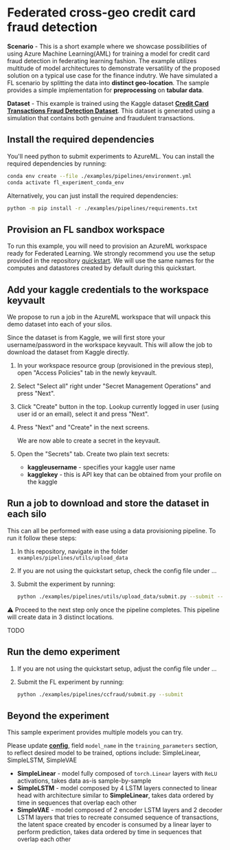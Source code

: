 # Federated cross-geo credit card fraud detection

**Scenario** - This is a short example where we showcase possibilities of using Azure Machine Learning(AML) for training a model for credit card fraud detection in federating learning fashion. The example utilizes multitude of model architectures to demonstrate versatility of the proposed solution on a typical use case for the finance indutry. We have simulated a FL scenario by splitting the data into **distinct geo-location**. The sample provides a simple implementation  for **preprocessing** on **tabular data**.

**Dataset** - This example is trained using the Kaggle dataset [**Credit Card Transactions Fraud Detection Dataset**](https://www.kaggle.com/datasets/kartik2112/fraud-detection?datasetId=817870&sortBy=voteCount&types=competitions). This dataset is generated using a simulation that contains both genuine and fraudulent transactions. 

## Install the required dependencies

You'll need python to submit experiments to AzureML. You can install the required dependencies by running:

```bash
conda env create --file ./examples/pipelines/environment.yml
conda activate fl_experiment_conda_env
```

Alternatively, you can just install the required dependencies:

```bash
python -m pip install -r ./examples/pipelines/requirements.txt
```

## Provision an FL sandbox workspace

To run this example, you will need to provision an AzureML workspace ready for Federated Learning. We strongly recommend you use the setup provided in the repository [quickstart](../quickstart.md). We will use the same names for the computes and datastores created by default during this quickstart.

## Add your kaggle credentials to the workspace keyvault

We propose to run a job in the AzureML workspace that will unpack this demo dataset into each of your silos.

Since the dataset is from Kaggle, we will first store your username/password in the workspace keyvault. This will allow the job to download the dataset from Kaggle directly.

1. In your workspace resource group (provisioned in the previous step), open "Access Policies" tab in the newly keyvault.

2. Select "Select all" right under "Secret Management Operations" and press "Next".

3. Click "Create" button in the top. Lookup currently logged in user (using user id or an email), select it and press "Next". 

4. Press "Next" and "Create" in the next screens.

    We are now able to create a secret in the keyvault.

5. Open the "Secrets" tab. Create two plain text secrets:
    
    - **kaggleusername** - specifies your kaggle user name
    - **kagglekey** - this is API key that can be obtained from your profile on the kaggle

## Run a job to download and store the dataset in each silo

This can all be performed with ease using a data provisioning pipeline. To run it follow these steps:

1. In this repository, navigate in the folder `examples/pipelines/utils/upload_data`

2. If you are not using the quickstart setup, check the config file under ...

3. Submit the experiment by running:

   ```bash
   python ./examples/pipelines/utils/upload_data/submit.py --submit --example CCFRAUD --workspace_name "<workspace-name>" --resource_group "<resource-group-name>" --subscription_id "<subscription-id>"
   ```

:warning: Proceed to the next step only once the pipeline completes. This pipeline will create data in 3 distinct locations.

TODO

## Run the demo experiment

1. If you are not using the quickstart setup, adjust the config file under ...

2. Submit the FL experiment by running:

   ```bash
   python ./examples/pipelines/ccfraud/submit.py --submit
   ```

## Beyond the experiment

This sample experiment provides multiple models you can try.

Please update [**config**](../../examples/pipelines/ccfraud/config.yaml), field `model_name` in the `training_parameters` section, to reflect desired model to be trained, options include: SimpleLinear, SimpleLSTM, SimpleVAE

- **SimpleLinear** - model fully composed of `torch.Linear` layers with `ReLU` activations, takes data as-is sample-by-sample
- **SimpleLSTM** - model composed by 4 LSTM layers connected to linear head with architecture similar to **SimpleLinear**, takes data ordered by time in sequences that overlap each other
- **SimpleVAE** - model composed of 2 encoder LSTM layers and 2 decoder LSTM layers that tries to recreate consumed sequence of transactions, the latent space created by encoder is consumed by a linear layer to perform prediction, takes data ordered by time in sequences that overlap each other

